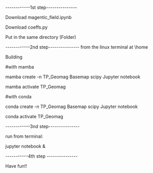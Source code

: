 ------------1st step--------------- 


Download magentic_field.ipynb

Download coeffs.py

Put in the same directory (Folder)


------------2nd step--------------- 
from the linux terminal at \home

Building  

#with mamba

mamba create -n TP_Geomag Basemap scipy Jupyter notebook

mamba activate TP_Geomag

#with conda

conda create -n TP_Geomag Basemap scipy Jupyter notebook

conda activate TP_Geomag


------------3nd step--------------- 

run from terminal:

jupyter notebook &

-----------4th step ---------------

Have fun!!



